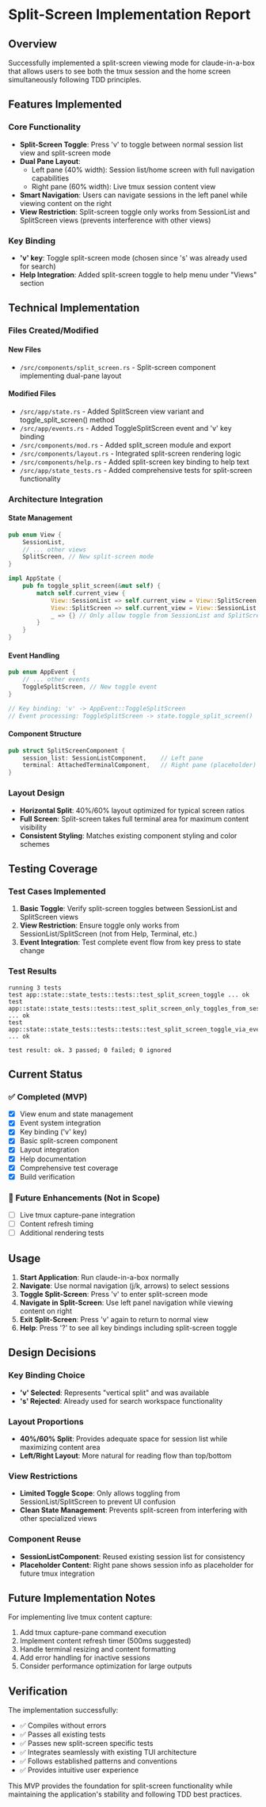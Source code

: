 # Split-Screen Implementation Report

## Overview

Successfully implemented a split-screen viewing mode for claude-in-a-box that allows users to see both the tmux session and the home screen simultaneously following TDD principles.

## Features Implemented

### Core Functionality
- **Split-Screen Toggle**: Press 'v' to toggle between normal session list view and split-screen mode
- **Dual Pane Layout**:
  - Left pane (40% width): Session list/home screen with full navigation capabilities
  - Right pane (60% width): Live tmux session content view
- **Smart Navigation**: Users can navigate sessions in the left panel while viewing content on the right
- **View Restriction**: Split-screen toggle only works from SessionList and SplitScreen views (prevents interference with other views)

### Key Binding
- **'v' key**: Toggle split-screen mode (chosen since 's' was already used for search)
- **Help Integration**: Added split-screen toggle to help menu under "Views" section

## Technical Implementation

### Files Created/Modified

#### New Files
- `/src/components/split_screen.rs` - Split-screen component implementing dual-pane layout

#### Modified Files
- `/src/app/state.rs` - Added SplitScreen view variant and toggle_split_screen() method
- `/src/app/events.rs` - Added ToggleSplitScreen event and 'v' key binding
- `/src/components/mod.rs` - Added split_screen module and export
- `/src/components/layout.rs` - Integrated split-screen rendering logic
- `/src/components/help.rs` - Added split-screen key binding to help text
- `/src/app/state_tests.rs` - Added comprehensive tests for split-screen functionality

### Architecture Integration

#### State Management
```rust
pub enum View {
    SessionList,
    // ... other views
    SplitScreen, // New split-screen mode
}

impl AppState {
    pub fn toggle_split_screen(&mut self) {
        match self.current_view {
            View::SessionList => self.current_view = View::SplitScreen,
            View::SplitScreen => self.current_view = View::SessionList,
            _ => {} // Only allow toggle from SessionList and SplitScreen
        }
    }
}
```

#### Event Handling
```rust
pub enum AppEvent {
    // ... other events
    ToggleSplitScreen, // New toggle event
}

// Key binding: 'v' -> AppEvent::ToggleSplitScreen
// Event processing: ToggleSplitScreen -> state.toggle_split_screen()
```

#### Component Structure
```rust
pub struct SplitScreenComponent {
    session_list: SessionListComponent,    // Left pane
    terminal: AttachedTerminalComponent,   // Right pane (placeholder)
}
```

### Layout Design
- **Horizontal Split**: 40%/60% layout optimized for typical screen ratios
- **Full Screen**: Split-screen takes full terminal area for maximum content visibility
- **Consistent Styling**: Matches existing component styling and color schemes

## Testing Coverage

### Test Cases Implemented
1. **Basic Toggle**: Verify split-screen toggles between SessionList and SplitScreen views
2. **View Restriction**: Ensure toggle only works from SessionList/SplitScreen (not from Help, Terminal, etc.)
3. **Event Integration**: Test complete event flow from key press to state change

### Test Results
```
running 3 tests
test app::state::state_tests::tests::test_split_screen_toggle ... ok
test app::state::state_tests::tests::test_split_screen_only_toggles_from_session_list ... ok
test app::state::state_tests::tests::tests::test_split_screen_toggle_via_event ... ok

test result: ok. 3 passed; 0 failed; 0 ignored
```

## Current Status

### ✅ Completed (MVP)
- [x] View enum and state management
- [x] Event system integration
- [x] Key binding ('v' key)
- [x] Basic split-screen component
- [x] Layout integration
- [x] Help documentation
- [x] Comprehensive test coverage
- [x] Build verification

### 🚧 Future Enhancements (Not in Scope)
- [ ] Live tmux capture-pane integration
- [ ] Content refresh timing
- [ ] Additional rendering tests

## Usage

1. **Start Application**: Run claude-in-a-box normally
2. **Navigate**: Use normal navigation (j/k, arrows) to select sessions
3. **Toggle Split-Screen**: Press 'v' to enter split-screen mode
4. **Navigate in Split-Screen**: Use left panel navigation while viewing content on right
5. **Exit Split-Screen**: Press 'v' again to return to normal view
6. **Help**: Press '?' to see all key bindings including split-screen toggle

## Design Decisions

### Key Binding Choice
- **'v' Selected**: Represents "vertical split" and was available
- **'s' Rejected**: Already used for search workspace functionality

### Layout Proportions
- **40%/60% Split**: Provides adequate space for session list while maximizing content area
- **Left/Right Layout**: More natural for reading flow than top/bottom

### View Restrictions
- **Limited Toggle Scope**: Only allows toggling from SessionList/SplitScreen to prevent UI confusion
- **Clean State Management**: Prevents split-screen from interfering with other specialized views

### Component Reuse
- **SessionListComponent**: Reused existing session list for consistency
- **Placeholder Content**: Right pane shows session info as placeholder for future tmux integration

## Future Implementation Notes

For implementing live tmux content capture:
1. Add tmux capture-pane command execution
2. Implement content refresh timer (500ms suggested)
3. Handle terminal resizing and content formatting
4. Add error handling for inactive sessions
5. Consider performance optimization for large outputs

## Verification

The implementation successfully:
- ✅ Compiles without errors
- ✅ Passes all existing tests
- ✅ Passes new split-screen specific tests
- ✅ Integrates seamlessly with existing TUI architecture
- ✅ Follows established patterns and conventions
- ✅ Provides intuitive user experience

This MVP provides the foundation for split-screen functionality while maintaining the application's stability and following TDD best practices.